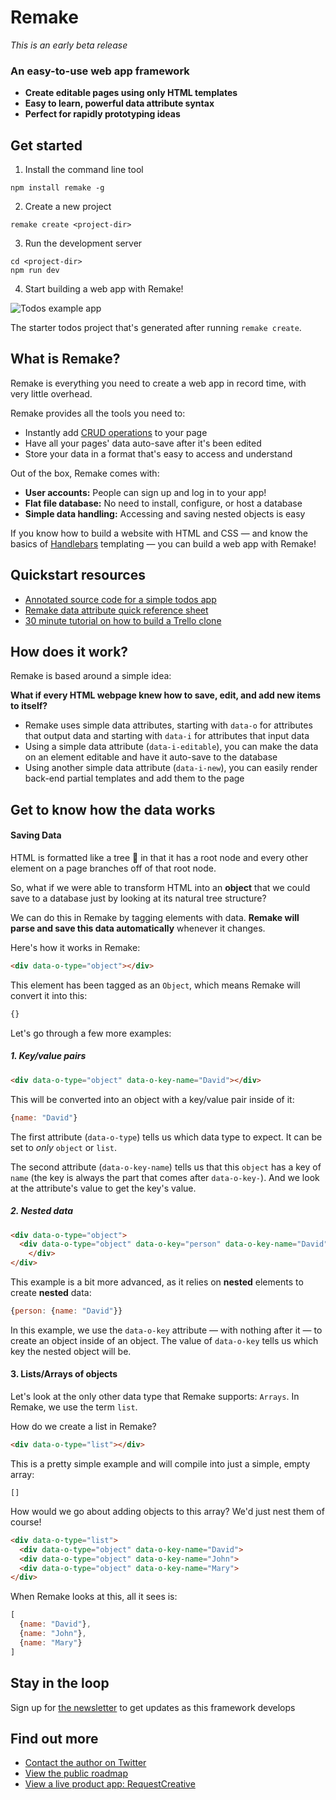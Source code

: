 # Remake

*This is an early beta release*

### An easy-to-use web app framework

* **Create editable pages using only HTML templates**
* **Easy to learn, powerful data attribute syntax**
* **Perfect for rapidly prototyping ideas**


## Get started 

1. Install the command line tool

```
npm install remake -g
```

2. Create a new project

```
remake create <project-dir>
```

3. Run the development server

```
cd <project-dir>
npm run dev
```

4. Start building a web app with Remake!


![Todos example app](https://remake-website.s3.amazonaws.com/todos-example.gif)

The starter todos project that's generated after running `remake create`.

## What is Remake?

Remake is everything you need to create a web app in record time, with very little overhead.


Remake provides all the tools you need to:

* Instantly add [CRUD operations](https://en.wikipedia.org/wiki/Create,_read,_update_and_delete) to your page
* Have all your pages' data auto-save after it's been edited
* Store your data in a format that's easy to access and understand

Out of the box, Remake comes with:

* **User accounts:** People can sign up and log in to your app!
* **Flat file database:** No need to install, configure, or host a database
* **Simple data handling:** Accessing and saving nested objects is easy

If you know how to build a website with HTML and CSS — and know the basics of [Handlebars](https://handlebarsjs.com/) templating — you can build a web app with Remake!


## Quickstart resources

* [Annotated source code for a simple todos app](https://gist.github.com/panphora/5f5657e8bb3b418d55eb68d7e17f1ed8)
* [Remake data attribute quick reference sheet](https://gist.github.com/panphora/0a71e6394d96ee9efd9d5711702bfc1c)
* [30 minute tutorial on how to build a Trello clone](https://www.youtube.com/watch?v=H_FvfswKufo)


## How does it work?

Remake is based around a simple idea: 

**What if every HTML webpage knew how to save, edit, and add new items to itself?**

* Remake uses simple data attributes, starting with `data-o` for attributes that output data and starting with `data-i` for attributes that input data
* Using a simple data attribute (`data-i-editable`), you can make the data on an element editable and have it auto-save to the database
* Using another simple data attribute (`data-i-new`), you can easily render back-end partial templates and add them to the page


## Get to know how the data works

#### Saving Data

HTML is formatted like a tree 🌳 in that it has a root node and every other element on a page branches off of that root node.

So, what if we were able to transform HTML into an **object** that we could save to a database just by looking at its natural tree structure?

We can do this in Remake by tagging elements with data. **Remake will parse and save this data automatically** whenever it changes.

Here's how it works in Remake:

```html
<div data-o-type="object"></div>
```

This element has been tagged as an `Object`, which means Remake will convert it into this:

```javascript
{}
```

Let's go through a few more examples:

##### 1. Key/value pairs

```html
<div data-o-type="object" data-o-key-name="David"></div>
```

This will be converted into an object with a key/value pair inside of it:

```javascript
{name: "David"}
```

The first attribute (`data-o-type`) tells us which data type to expect. It can be set to *only* `object` or `list`.

The second attribute (`data-o-key-name`) tells us that this `object` has a key of `name` (the key is always the part that comes after `data-o-key-`). And we look at the attribute's value to get the key's value.

##### 2. Nested data

```html
<div data-o-type="object">
  <div data-o-type="object" data-o-key="person" data-o-key-name="David">
    </div>
</div>
```

This example is a bit more advanced, as it relies on **nested** elements to create **nested** data:

```javascript
{person: {name: "David"}}
```

In this example, we use the `data-o-key` attribute — with nothing after it — to create an object inside of an object. The value of `data-o-key` tells us which key the nested object will be.

#### 3. Lists/Arrays of objects

Let's look at the only other data type that Remake supports: `Arrays`. In Remake, we use the term `list`.

How do we create a list in Remake?

```html
<div data-o-type="list"></div>
```

This is a pretty simple example and will compile into just a simple, empty array:

```
[]
```

How would we go about adding objects to this array? We'd just nest them of course!

```html
<div data-o-type="list">
  <div data-o-type="object" data-o-key-name="David">
  <div data-o-type="object" data-o-key-name="John">
  <div data-o-type="object" data-o-key-name="Mary">
</div>
```

When Remake looks at this, all it sees is:

```javascript
[
  {name: "David"},
  {name: "John"},
  {name: "Mary"}
]
```

## Stay in the loop

Sign up for [the newsletter](https://mailchi.mp/59def7603a0f/remake) to get updates as this framework develops


## Find out more

* [Contact the author on Twitter](https://twitter.com/panphora)
* [View the public roadmap](https://trello.com/b/BXvugSjT/remake)
* [View a live product app: RequestCreative](https://requestcreative.com)
